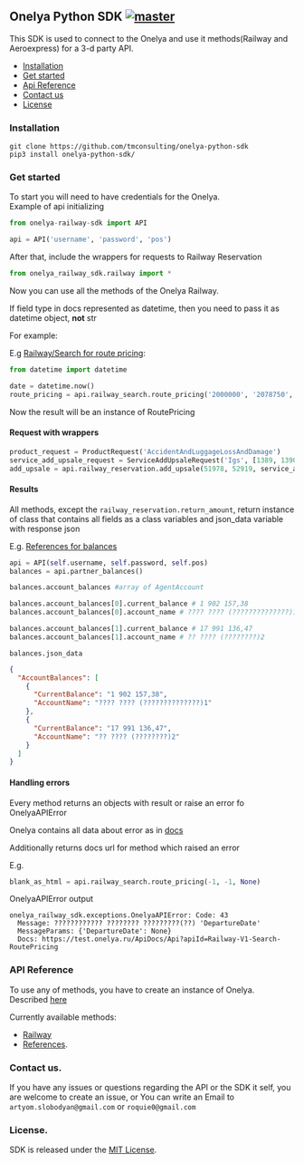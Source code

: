 Onelya Python SDK [![master](https://circleci.com/gh/tmconsulting/onelya-railway-sdk/tree/master.svg?style=shield)](https://circleci.com/gh/tmconsulting/onelya-railway-sdk/tree/master)
---------------

This SDK is used to connect to the Onelya and use it methods(Railway and Aeroexpress) for a 3-d party API.

* [Installation](#installation)
* [Get started](#get-started)
* [Api Reference](#api-reference)
* [Contact us](#contact-us)
* [License](#license)


### Installation
```
git clone https://github.com/tmconsulting/onelya-python-sdk
pip3 install onelya-python-sdk/
```

### Get started

To start you will need to have credentials for the Onelya. <br>
Example of api initializing

```python
from onelya-railway-sdk import API

api = API('username', 'password', 'pos')

```

After that, include the wrappers for requests to Railway Reservation

```python
from onelya_railway_sdk.railway import *
```

Now you can use all the methods of the Onelya Railway.

If field type in docs represented as datetime, then you need to pass it as datetime object, **not** str

For example:

E.g [Railway/Search for route pricing](https://test.onelya.ru/ApiDocs/Api?apiId=Railway-V1-Search-RoutePricing):

```python
from datetime import datetime

date = datetime.now()
route_pricing = api.railway_search.route_pricing('2000000', '2078750', date)
```

Now the result will be an instance of RoutePricing

#### Request with wrappers
```python
product_request = ProductRequest('AccidentAndLuggageLossAndDamage')
service_add_upsale_request = ServiceAddUpsaleRequest('Igs', [1389, 1390], product_request)
add_upsale = api.railway_reservation.add_upsale(51978, 52919, service_add_upsale_request)
```

#### Results
All methods, except the `railway_reservation.return_amount`, return instance of class that contains all fields as a class variables and json_data variable with response json

E.g. [References for balances](https://test.onelya.ru/ApiDocs/Api?apiId=Partner-V1-Info-Balances)

```python
api = API(self.username, self.password, self.pos)
balances = api.partner_balances()

balances.account_balances #array of AgentAccount

balances.account_balances[0].current_balance # 1 902 157,38
balances.account_balances[0].account_name # ???? ???? (??????????????)1

balances.account_balances[1].current_balance # 17 991 136,47
balances.account_balances[1].account_name # ?? ???? (????????)2
```
`balances.json_data`
```json
{
  "AccountBalances": [
    {
      "CurrentBalance": "1 902 157,38",
      "AccountName": "???? ???? (??????????????)1"
    },
    {
      "CurrentBalance": "17 991 136,47",
      "AccountName": "?? ???? (????????)2"
    }
  ]
}
```



#### Handling errors

Every method returns an objects with result or raise an error fo OnelyaAPIError

Onelya contains all data about error as in [docs](https://test.onelya.ru/ApiDocs/ErrorCodes)

Additionally returns docs url for method which raised an error

E.g.
```python
blank_as_html = api.railway_search.route_pricing(-1, -1, None)
```
OnelyaAPIError output
```
onelya_railway_sdk.exceptions.OnelyaAPIError: Code: 43
  Message: ???????????? ???????? ?????????(??) 'DepartureDate'
  MessageParams: {'DepartureDate': None}
  Docs: https://test.onelya.ru/ApiDocs/Api?apiId=Railway-V1-Search-RoutePricing

```

### API Reference

To use any of methods, you have to create an instance of Onelya.
Described [here](#get-started)

Currently available methods:

* [Railway](https://test.onelya.ru/ApiDocs/Railway)
* [References](https://test.onelya.ru/ApiDocs/References).

### Contact us.

If you have any issues or questions regarding the API or the SDK it self, you are welcome to create an issue, or
You can write an Email to `artyom.slobodyan@gmail.com` or `roquie0@gmail.com`

### License.

SDK is released under the [MIT License](./LICENSE).